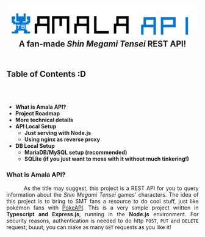 <h2 align="center">
<img src="https://github.com/bruno-iskeiti/Amala-API/blob/050577deca60b4a524f4bfb612cf9c1abed7e529/public/images/logo.png" alt="project logo"> <br>
A fan-made <i>Shin Megami Tensei</i> REST API!
<br>&nbsp;
</h2>

<h2>Table of Contents :D</h2>
<br>&nbsp;

* **What is Amala API?**
* **Project Roadmap**
* **More technical details**
* **API Local Setup**
	* **Just serving with Node.js**
    * **Using nginx as reverse proxy**
* **DB Local Setup**
	* **MariaDB/MySQL setup (recommended)**
    * **SQLite (if you just want to mess with it without much tinkering!)**


<h3 size="300px">What is Amala API?</h3>
  <div align="justify">&nbsp;&nbsp;&nbsp;&nbsp;&nbsp;&nbsp;&nbsp;&nbsp; As the title may suggest, this project is a REST API for you to query information about the <i>Shin Megami Tensei</i> games'  characters. The idea of this project is to bring to SMT fans a resource to do cool stuff, just like pokémon fans with <a href="https://pokeapi.co">PokeAPI</a>. This is a very simple project written in <b>Typescript and Express.js</b>, running in the <b>Node.js</b> environment. For security reasons, authentication is needed to do http <code>POST</code>, <code>PUT</code> and <code>DELETE</code> request; buuut, you can make as many <code>GET</code> requests as you like it!</div>